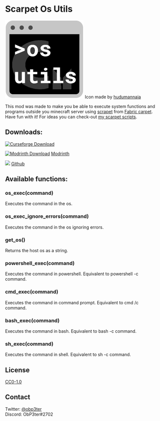 # Scarpet Os Utils 
![Icon](/src/main/resources/assets/scarpet-os-utils/icon.png) Icon made by [hudumannaia](https://github.com/Hudumannaia)

This mod was made to make you be able to execute system functions and programs outside you minecraft server using [scrapet](https://github.com/gnembon/scarpet) from [Fabric carpet](https://github.com/gnembon/fabric-carpet).  
Have fun with it! For ideas you can check-out [my scarpet scripts](https://github.com/obp3ter/obp3ters-scarpet-scripts).

## Downloads:

[![Curseforge Download](http://cf.way2muchnoise.eu/title/scarpet-os-utils_Get_on%20Curseforge!.svg)](https://www.curseforge.com/minecraft/mc-mods/scarpet-os-utils)

[![Modrinth Download](https://avatars.githubusercontent.com/u/67560307?s=30&v=4)](https://modrinth.com/mod/scarpet-os-utils) [Modrinth](https://modrinth.com/mod/scarpet-os-utils)

[<img src="https://icon-library.com/images/github-icon-png/github-icon-png-29.jpg" width="30">](https://github.com/obp3ter/scarpet-os-utils/releases) [Github](https://github.com/obp3ter/scarpet-os-utils/releases)

## Available functions:
### os_exec(command) 
Executes the command in the os.
### os_exec_ignore_errors(command)
Executes the command in the os ignoring errors.
### get_os()
Returns the host os as a string.
### powershell_exec(command) 
Executes the command in powershell. Equivalent to powershell -c command.
### cmd_exec(command) 
Executes the command in command prompt. Equivalent to cmd /c command.
### bash_exec(command) 
Executes the command in bash. Equivalent to bash -c command.
### sh_exec(command) 
Executes the command in shell. Equivalent to sh -c command.

## License
[CC0-1.0](https://github.com/obp3ter/scarpet-os-utils/blob/master/LICENSE)
## Contact
Twitter: [@obp3ter](https://twitter.com/obp3ter)  
Discord: ObP3ter#2702
